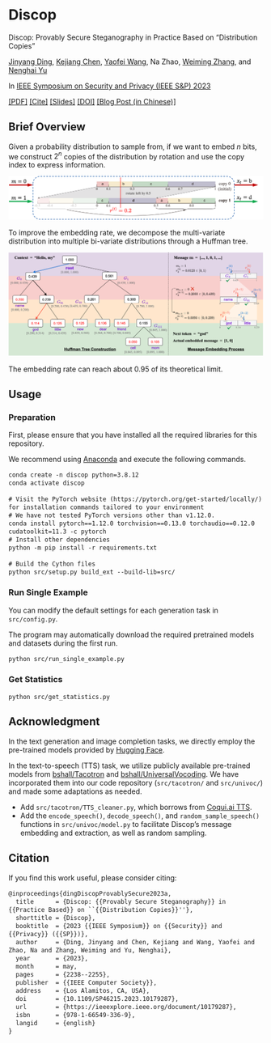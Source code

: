 # Discop

Discop: Provably Secure Steganography in Practice Based on “Distribution Copies”

[Jinyang Ding](https://dingjinyang.github.io/), [Kejiang Chen](http://home.ustc.edu.cn/~chenkj/), [Yaofei Wang](http://faculty.hfut.edu.cn/yaofeiwang/en/index.htm), Na Zhao, [Weiming Zhang](http://staff.ustc.edu.cn/~zhangwm/), and [Nenghai Yu](http://staff.ustc.edu.cn/~ynh/)

In [IEEE Symposium on Security and Privacy (IEEE S&P) 2023](https://sp2023.ieee-security.org/)

[[PDF]](https://dingjinyang.github.io/uploads/Discop_sp23_paper.pdf) [[Cite]](#citation) [[Slides]](https://dingjinyang.github.io/uploads/Discop_sp23_slides.pdf) [[DOI]](https://doi.org/10.1109/SP46215.2023.10179287) [[Blog Post (in Chinese)]](https://comydream.github.io/2023/06/07/discop-sp23/)

## Brief Overview

Given a probability distribution to sample from, if we want to embed $n$ bits, we construct $2^{n}$ copies of the distribution by rotation and use the copy index to express information.

![](rotate.png)

To improve the embedding rate, we decompose the multi-variate distribution into multiple bi-variate distributions through a Huffman tree.

![](recursion.png)

The embedding rate can reach about 0.95 of its theoretical limit.

## Usage

### Preparation

First, please ensure that you have installed all the required libraries for this repository.

We recommend using [Anaconda](https://anaconda.org/anaconda/conda) and execute the following commands.

```shell
conda create -n discop python=3.8.12
conda activate discop

# Visit the PyTorch website (https://pytorch.org/get-started/locally/) for installation commands tailored to your environment
# We have not tested PyTorch versions other than v1.12.0.
conda install pytorch==1.12.0 torchvision==0.13.0 torchaudio==0.12.0 cudatoolkit=11.3 -c pytorch
# Install other dependencies
python -m pip install -r requirements.txt

# Build the Cython files
python src/setup.py build_ext --build-lib=src/
```

### Run Single Example

You can modify the default settings for each generation task in `src/config.py`.

The program may automatically download the required pretrained models and datasets during the first run.

```shell
python src/run_single_example.py
```

### Get Statistics

```shell
python src/get_statistics.py
```

## Acknowledgment

In the text generation and image completion tasks, we directly employ the pre-trained models provided by [Hugging Face](https://huggingface.co/models).

In the text-to-speech (TTS) task, we utilize publicly available pre-trained models from [bshall/Tacotron](https://github.com/bshall/Tacotron/tree/main/tacotron) and [bshall/UniversalVocoding](https://github.com/bshall/UniversalVocoding).
We have incorporated them into our code repository (`src/tacotron/` and `src/univoc/`) and made some adaptations as needed.

- Add `src/tacotron/TTS_cleaner.py`, which borrows from [Coqui.ai TTS](https://github.com/coqui-ai/TTS/blob/main/TTS/tts/utils/text/cleaners.py).
- Add the `encode_speech()`, `decode_speech()`, and `random_sample_speech()` functions in `src/univoc/model.py` to facilitate Discop’s message embedding and extraction, as well as random sampling.

## Citation

If you find this work useful, please consider citing:

```
@inproceedings{dingDiscopProvablySecure2023a,
  title      = {Discop: {{Provably Secure Steganography}} in {{Practice Based}} on ``{{Distribution Copies}}''},
  shorttitle = {Discop},
  booktitle  = {2023 {{IEEE Symposium}} on {{Security}} and {{Privacy}} ({{SP}})},
  author     = {Ding, Jinyang and Chen, Kejiang and Wang, Yaofei and Zhao, Na and Zhang, Weiming and Yu, Nenghai},
  year       = {2023},
  month      = may,
  pages      = {2238--2255},
  publisher  = {{IEEE Computer Society}},
  address    = {Los Alamitos, CA, USA},
  doi        = {10.1109/SP46215.2023.10179287},
  url        = {https://ieeexplore.ieee.org/document/10179287},
  isbn       = {978-1-66549-336-9},
  langid     = {english}
}
```
